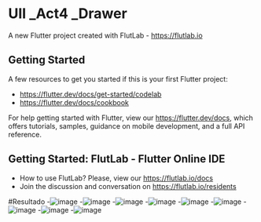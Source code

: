 # UII _Act4 _Drawer

A new Flutter project created with FlutLab - https://flutlab.io

## Getting Started

A few resources to get you started if this is your first Flutter project:

- https://flutter.dev/docs/get-started/codelab
- https://flutter.dev/docs/cookbook

For help getting started with Flutter, view our
https://flutter.dev/docs, which offers tutorials,
samples, guidance on mobile development, and a full API reference.

## Getting Started: FlutLab - Flutter Online IDE

- How to use FlutLab? Please, view our https://flutlab.io/docs
- Join the discussion and conversation on https://flutlab.io/residents

#Resultado
-![image](https://github.com/dianadianaxd/UII_Act4_Drawer/assets/159160020/f05c2c24-6c7e-4f21-9529-78d7d5ec967b)
-![image](https://github.com/dianadianaxd/UII_Act4_Drawer/assets/159160020/95d6c57f-996d-4643-b5cc-f2a3ad1bfadb)
-![image](https://github.com/dianadianaxd/UII_Act4_Drawer/assets/159160020/3ab169a3-271e-42af-a4c7-3355a7d4d69c)
-![image](https://github.com/dianadianaxd/UII_Act4_Drawer/assets/159160020/e4c91df5-7a4e-4bf2-9999-a40316fabbe4)
-![image](https://github.com/dianadianaxd/UII_Act4_Drawer/assets/159160020/2bd16f1b-8429-40bc-b414-27b19aef4289)
-![image](https://github.com/dianadianaxd/UII_Act4_Drawer/assets/159160020/efe1ab5e-1540-43fa-a907-4b63d2b8913b)
-![image](https://github.com/dianadianaxd/UII_Act4_Drawer/assets/159160020/e093d384-176d-41d6-b0e9-c6f54134b9cd)
-![image](https://github.com/dianadianaxd/UII_Act4_Drawer/assets/159160020/24d45bb0-5160-412d-a348-d3f81bc2af7a)
-![image](https://github.com/dianadianaxd/UII_Act4_Drawer/assets/159160020/c29f434d-0991-47b5-8e51-209bddf1cbd1)









